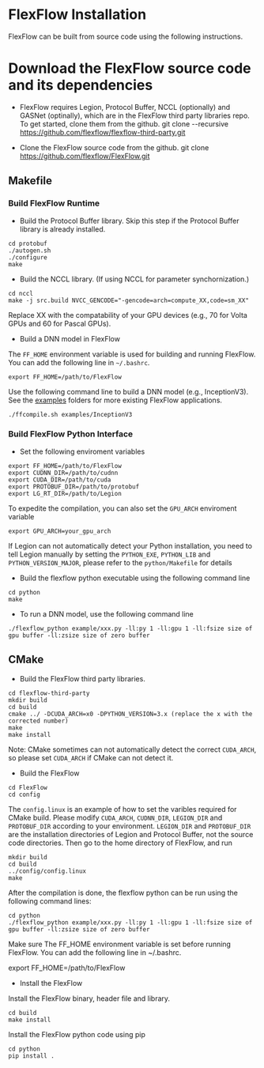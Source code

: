 # FlexFlow Installation
FlexFlow can be built from source code using the following instructions.

# Download the FlexFlow source code and its dependencies
* FlexFlow requires Legion, Protocol Buffer, NCCL (optionally) and GASNet (optinally), which are in the FlexFlow third party libraries repo.
To get started, clone them from the github.
git clone --recursive https://github.com/flexflow/flexflow-third-party.git

* Clone the FlexFlow source code from the github.
git clone https://github.com/flexflow/FlexFlow.git

## Makefile
### Build FlexFlow Runtime

* Build the Protocol Buffer library.
Skip this step if the Protocol Buffer library is already installed.
```
cd protobuf
./autogen.sh
./configure
make
```
* Build the NCCL library. (If using NCCL for parameter synchornization.)
```
cd nccl
make -j src.build NVCC_GENCODE="-gencode=arch=compute_XX,code=sm_XX"
```
Replace XX with the compatability of your GPU devices (e.g., 70 for Volta GPUs and 60 for Pascal GPUs).

* Build a DNN model in FlexFlow

The `FF_HOME` environment variable is used for building and running FlexFlow. You can add the following line in `~/.bashrc`.
```
export FF_HOME=/path/to/FlexFlow
```
Use the following command line to build a DNN model (e.g., InceptionV3). See the [examples](examples) folders for more existing FlexFlow applications.
```
./ffcompile.sh examples/InceptionV3
```

### Build FlexFlow Python Interface

* Set the following enviroment variables
```
export FF_HOME=/path/to/FlexFlow
export CUDNN_DIR=/path/to/cudnn
export CUDA_DIR=/path/to/cuda
export PROTOBUF_DIR=/path/to/protobuf
export LG_RT_DIR=/path/to/Legion
```
To expedite the compilation, you can also set the `GPU_ARCH` enviroment variable
```
export GPU_ARCH=your_gpu_arch
``` 
If Legion can not automatically detect your Python installation, you need to tell Legion manually by setting the `PYTHON_EXE`, `PYTHON_LIB` and `PYTHON_VERSION_MAJOR`, please refer to the `python/Makefile` for details

* Build the flexflow python executable using the following command line
```
cd python
make 
```

* To run a DNN model, use the following command line
```
./flexflow_python example/xxx.py -ll:py 1 -ll:gpu 1 -ll:fsize size of gpu buffer -ll:zsize size of zero buffer
``` 

## CMake

* Build the FlexFlow third party libraries.
```
cd flexflow-third-party
mkdir build
cd build
cmake ../ -DCUDA_ARCH=x0 -DPYTHON_VERSION=3.x (replace the x with the corrected number)
make
make install
```
Note: CMake sometimes can not automatically detect the correct `CUDA_ARCH`, so please set `CUDA_ARCH` if CMake can not detect it. 

* Build the FlexFlow
```
cd FlexFlow
cd config
```

The `config.linux` is an example of how to set the varibles required for CMake build. Please modify `CUDA_ARCH`, `CUDNN_DIR`, `LEGION_DIR` and `PROTOBUF_DIR` according to your environment.  `LEGION_DIR` and `PROTOBUF_DIR` are the installation directories of Legion and Protocol Buffer, not the source code directories.
Then go to the home directory of FlexFlow, and run
```
mkdir build
cd build
../config/config.linux
make
```

After the compilation is done, the flexflow python can be run using the following command lines:
```
cd python
./flexflow_python example/xxx.py -ll:py 1 -ll:gpu 1 -ll:fsize size of gpu buffer -ll:zsize size of zero buffer
``` 
Make sure The FF_HOME environment variable is set before running FlexFlow. You can add the following line in ~/.bashrc.

export FF_HOME=/path/to/FlexFlow


* Install the FlexFlow

Install the FlexFlow binary, header file and library. 
```
cd build
make install
```

Install the FlexFlow python code using pip
```
cd python
pip install .
```
